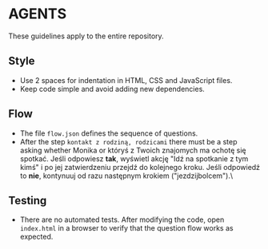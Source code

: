 # AGENTS

These guidelines apply to the entire repository.

## Style
- Use 2 spaces for indentation in HTML, CSS and JavaScript files.
- Keep code simple and avoid adding new dependencies.

## Flow
- The file `flow.json` defines the sequence of questions.
- After the step `kontakt z rodziną, rodzicami` there must be a step asking
  whether Monika or któryś z Twoich znajomych ma ochotę się spotkać. Jeśli
  odpowiesz **tak**, wyświetl akcję "Idź na spotkanie z tym kimś" i po
  jej zatwierdzeniu przejdź do kolejnego kroku. Jeśli odpowiedź to **nie**,
  kontynuuj od razu następnym krokiem ("jezdzijbolcem").\
  
## Testing
- There are no automated tests. After modifying the code, open `index.html` in a browser to verify that the question flow works as expected.
